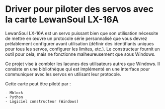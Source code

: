 Driver pour piloter des servos avec la carte LewanSoul LX-16A
=============================================================

LewanSoul LX-16A est un servo puissant bien que son utilisation nécessite de mettre en œuvre un protocole série personnalisé que vous devrez prélablement configurer avant utilisation (définir des identifiants uniques pour tous les servos, configurer les limites, etc.).
Le constructeur fournit un outil pour cela, mais ne fonctionne malheureusement que sous Windows.

Ce projet vise à combler les lacunes des utilisateurs autres que Windows. 
Il consiste en une bibliothèque qui est implémenté en une interface pour communiquer avec les servos en utilisant leur protocole.

Cette carte peut être piloté par :

	- Mblock
	- Python
	- Logiciel constructeur (Windows)
